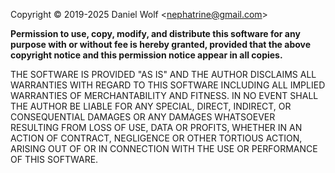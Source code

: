 <!-- markdownlint-disable MD041 -->

Copyright © 2019-2025 Daniel Wolf <<nephatrine@gmail.com>>

**Permission to use, copy, modify, and distribute this software for any purpose
with or without fee is hereby granted, provided that the above copyright notice
and this permission notice appear in all copies.**

THE SOFTWARE IS PROVIDED "AS IS" AND THE AUTHOR DISCLAIMS ALL WARRANTIES WITH
REGARD TO THIS SOFTWARE INCLUDING ALL IMPLIED WARRANTIES OF MERCHANTABILITY AND
FITNESS. IN NO EVENT SHALL THE AUTHOR BE LIABLE FOR ANY SPECIAL, DIRECT,
INDIRECT, OR CONSEQUENTIAL DAMAGES OR ANY DAMAGES WHATSOEVER RESULTING FROM LOSS
OF USE, DATA OR PROFITS, WHETHER IN AN ACTION OF CONTRACT, NEGLIGENCE OR OTHER
TORTIOUS ACTION, ARISING OUT OF OR IN CONNECTION WITH THE USE OR PERFORMANCE OF
THIS SOFTWARE.
